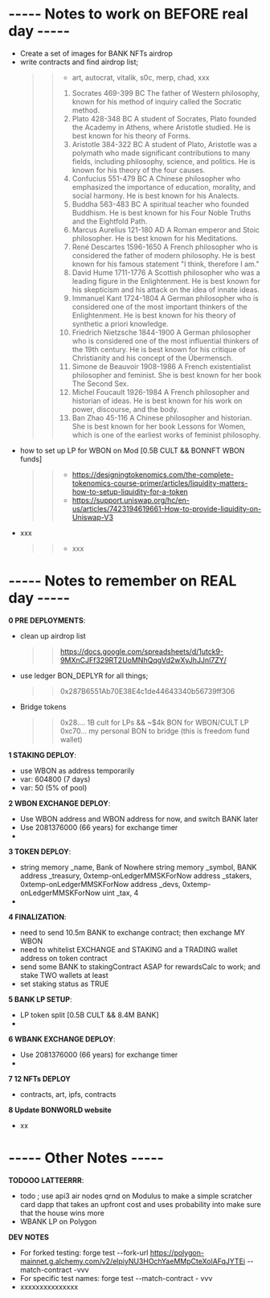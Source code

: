 
# ----- Notes to work on BEFORE real day -----
- Create a set of images for BANK NFTs airdrop
- write contracts and find airdrop list; 
    >> - art, autocrat, vitalik, s0c, merp, chad, xxx
    >> 1. Socrates	469-399 BC	The father of Western philosophy, known for his method of inquiry called the Socratic method.
    >> 2. Plato	428-348 BC	A student of Socrates, Plato founded the Academy in Athens, where Aristotle studied. He is best known for his theory of Forms.
    >> 3. Aristotle	384-322 BC	A student of Plato, Aristotle was a polymath who made significant contributions to many fields, including philosophy, science, and politics. He is known for his theory of the four causes.
    >> 4. Confucius	551-479 BC	A Chinese philosopher who emphasized the importance of education, morality, and social harmony. He is best known for his Analects.
    >> 5. Buddha	563-483 BC	A spiritual teacher who founded Buddhism. He is best known for his Four Noble Truths and the Eightfold Path.
    >> 6. Marcus Aurelius	121-180 AD	A Roman emperor and Stoic philosopher. He is best known for his Meditations.
    >> 7. René Descartes	1596-1650	A French philosopher who is considered the father of modern philosophy. He is best known for his famous statement "I think, therefore I am."
    >> 8. David Hume	1711-1776	A Scottish philosopher who was a leading figure in the Enlightenment. He is best known for his skepticism and his attack on the idea of innate ideas.
    >> 9. Immanuel Kant	1724-1804	A German philosopher who is considered one of the most important thinkers of the Enlightenment. He is best known for his theory of synthetic a priori knowledge.
    >> 10. Friedrich Nietzsche	1844-1900	A German philosopher who is considered one of the most influential thinkers of the 19th century. He is best known for his critique of Christianity and his concept of the Übermensch.
    >> 11. Simone de Beauvoir	1908-1986	A French existentialist philosopher and feminist. She is best known for her book The Second Sex.
    >> 12. Michel Foucault	1926-1984	A French philosopher and historian of ideas. He is best known for his work on power, discourse, and the body.
    >> 13. Ban Zhao	45-116	A Chinese philosopher and historian. She is best known for her book Lessons for Women, which is one of the earliest works of feminist philosophy.
- how to set up LP for WBON on Mod [0.5B CULT &&  BONNFT WBON funds]
    >> - https://designingtokenomics.com/the-complete-tokenomics-course-primer/articles/liquidity-matters-how-to-setup-liquidity-for-a-token
    >> - https://support.uniswap.org/hc/en-us/articles/7423194619661-How-to-provide-liquidity-on-Uniswap-V3
- xxx
    >> - xxx


# ----- Notes to remember on REAL day -----

**0 PRE DEPLOYMENTS**:
- clean up airdrop list
    >> https://docs.google.com/spreadsheets/d/1utck9-9MXnCJFf329RT2UoMNhQqgVd2wXyJhJJnl7ZY/
- use ledger BON_DEPLYR for all things;
    >> 0x287B6551Ab70E38E4c1de44643340b56739ff306
- Bridge tokens
    >> 0x28.... 1B cult for LPs && ~$4k BON for WBON/CULT LP
    >> 0xc70... my personal BON to bridge (this is freedom fund wallet)

**1 STAKING DEPLOY**:
- use WBON as address temporarily
- var: 604800 (7 days)
- var: 50 (5% of pool)

**2 WBON EXCHANGE DEPLOY**:
- Use WBON address and WBON address for now, and switch BANK later
- Use 2081376000 (66 years) for exchange timer
- 

**3 TOKEN DEPLOY**:
- string memory _name,      Bank of Nowhere
    string memory _symbol,  BANK
    address _treasury,      0xtemp-onLedgerMMSKForNow
    address _stakers,       0xtemp-onLedgerMMSKForNow
    address _devs,          0xtemp-onLedgerMMSKForNow
    uint _tax,              4
- 

**4 FINALIZATION**:
- need to send 10.5m BANK to exchange contract; then exchange MY WBON
- need to whitelist EXCHANGE and STAKING and a TRADING wallet address on token contract
- send some BANK to stakingContract ASAP for rewardsCalc to work; and stake TWO wallets at least
- set staking status as TRUE

**5 BANK LP SETUP**:
- LP token split [0.5B CULT && 8.4M BANK]
- 

**6 WBANK EXCHANGE DEPLOY**:
- Use 2081376000 (66 years) for exchange timer
- 

**7 12 NFTs DEPLOY**
- contracts, art, ipfs, contracts

**8 Update BONWORLD website**
- xx


# ----- Other Notes -----

**TODOOO LATTEERRR**:
- todo ; use api3 air nodes qrnd on Modulus to make a simple scratcher card dapp that takes an upfront cost and uses probability into make sure that the house wins more
- WBANK LP on Polygon




**DEV NOTES**
- For forked testing: forge test --fork-url https://polygon-mainnet.g.alchemy.com/v2/elpiyNU3HOchYaeMMpCteXolAFqJYTEi --match-contract <test contract name> -vvv
- For specific test names: forge test --match-contract <test contract name>- vvv
- xxxxxxxxxxxxxxx
